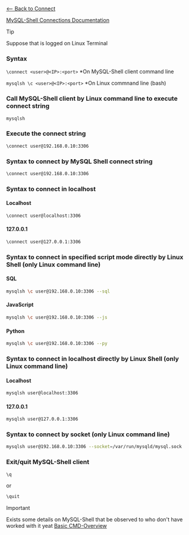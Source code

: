 [<-- Back to Connect](https://github.com/mtemporim/Databases/tree/main/MySQL/MySQL-Shell/Connect)

[MySQL-Shell Connections Documentation](https://dev.mysql.com/doc/mysql-shell/8.0/en/mysql-shell-connections.html)


>[!TIP]
>
> Suppose that is logged on Linux Terminal


### Syntax 
```\connect <user>@<IP>:<port>```  *On MySQL-Shell client command line 

```mysqlsh \c <user>@<IP>:<port>``` *On Linux commnand line (bash)


### Call MySQL-Shell client by Linux command line to execute connect string 

```bash
mysqlsh
```

### Execute the connect string 

```bash
\connect user@192.168.0.10:3306
```
### Syntax to connect by MySQL Shell connect string  
```bash
\connect user@192.168.0.10:3306
```

### Syntax to connect in localhost

#### Localhost
```bash
\connect user@localhost:3306
```

#### 127.0.0.1
```bash
\connect user@127.0.0.1:3306
```

### Syntax to connect in specified script mode directly by Linux Shell (only Linux command line)  
#### SQL  
```bash
mysqlsh \c user@192.168.0.10:3306 --sql
```

#### JavaScript 
```bash
mysqlsh \c user@192.168.0.10:3306 --js
```

#### Python 
```bash
mysqlsh \c user@192.168.0.10:3306 --py
```

### Syntax to connect in localhost directly by Linux Shell (only Linux command line)
#### Localhost
```bash
mysqlsh user@localhost:3306
```

#### 127.0.0.1
```bash
mysqlsh user@127.0.0.1:3306
```


### Syntax to connect by socket (only Linux command line)
```bash
mysqlsh user@192.168.0.10:3306 --socket=/var/run/mysqld/mysql.sock
```

### Exit/quit MySQL-Shell client
```bash
\q
``` 
or
```bash
\quit
```
>[!IMPORTANT]
>
> Exists some details on MySQL-Shell that be observed to who don't have worked with it yeat [Basic CMD-Overview](https://github.com/mtemporim/Databases/blob/main/MySQL/MySQL-Shell/Overview/BasicCMD-Overview.md)

